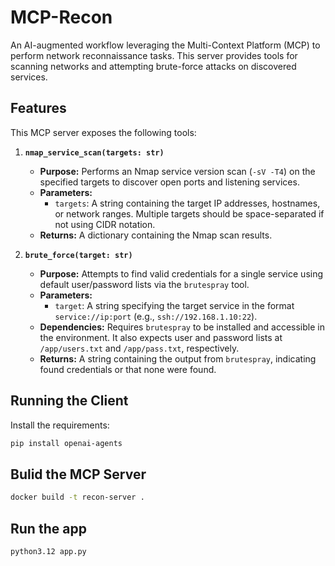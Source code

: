 # MCP-Recon

An AI-augmented workflow leveraging the Multi-Context Platform (MCP) to perform network reconnaissance tasks. This server provides tools for scanning networks and attempting brute-force attacks on discovered services.

## Features

This MCP server exposes the following tools:

1.  **`nmap_service_scan(targets: str)`**
    *   **Purpose:** Performs an Nmap service version scan (`-sV -T4`) on the specified targets to discover open ports and listening services.
    *   **Parameters:**
        *   `targets`: A string containing the target IP addresses, hostnames, or network ranges. Multiple targets should be space-separated if not using CIDR notation.
    *   **Returns:** A dictionary containing the Nmap scan results.

2.  **`brute_force(target: str)`**
    *   **Purpose:** Attempts to find valid credentials for a single service using default user/password lists via the `brutespray` tool.
    *   **Parameters:**
        *   `target`: A string specifying the target service in the format `service://ip:port` (e.g., `ssh://192.168.1.10:22`).
    *   **Dependencies:** Requires `brutespray` to be installed and accessible in the environment. It also expects user and password lists at `/app/users.txt` and `/app/pass.txt`, respectively.
    *   **Returns:** A string containing the output from `brutespray`, indicating found credentials or that none were found.

## Running the Client

Install the requirements:

```bash
pip install openai-agents
```

## Bulid the MCP Server
```bash
docker build -t recon-server .
```

## Run the app
```bash
python3.12 app.py
```